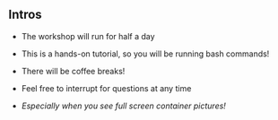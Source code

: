 ## Intros

- The workshop will run for half a day

- This is a hands-on tutorial, so you will be running bash commands!

- There will be coffee breaks!

- Feel free to interrupt for questions at any time

- *Especially when you see full screen container pictures!*

